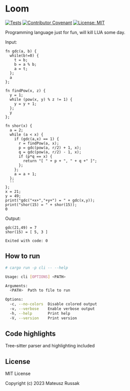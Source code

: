 # Loom

[![Tests](https://github.com/raaymax/loom/actions/workflows/rust.yml/badge.svg)](https://github.com/raaymax/loom/actions/workflows/rust.yml)
[![Contributor Covenant](https://img.shields.io/badge/Contributor%20Covenant-2.1-4baaaa.svg)](code_of_conduct.md)
[![License: MIT](https://img.shields.io/badge/License-MIT-yellow.svg)](https://opensource.org/licenses/MIT)


Programming language just for fun, will kill LUA some day.

Input:
```loom
fn gdc(a, b) {
  while(b!=0) {
    t = b;
    b = a % b;
    a = t;
  };
  a
};

fn findPow(x, z) {
  y = 1;
  while (pow(x, y) % z != 1) {
    y = y + 1;
  };
  y
};

fn shor(x) {
  a = 2;
  while (a < x) {
    if (gdc(a,x) == 1) {
      r = findPow(a, x);
      p = gdc(pow(a, r/2) + 1, x);
      q = gdc(pow(a, r/2) - 1, x);
      if (p*q == x) {
        return "[ " + p + ", " + q +" ]";
      };
    };
    a = a + 1;
  };
  ''
};
x = 21;
y = 49;
print("gdc("+x+","+y+") = " + gdc(x,y));
print("shor(15) = " + shor(15));
0
```
Output:
```
gdc(21,49) = 7
shor(15) = [ 5, 3 ]

Exited with code: 0
```
## How to run
```bash
# cargo run -p cli -- --help

Usage: cli [OPTIONS] <PATH>

Arguments:
  <PATH>  Path to file to run

Options:
  -c, --no-colors  Disable colored output
  -v, --verbose    Enable verbose output
  -h, --help       Print help
  -V, --version    Print version
```

## Code highlights
Tree-sitter parser and highlighting included

## License
MIT License

Copyright (c) 2023 Mateusz Russak
